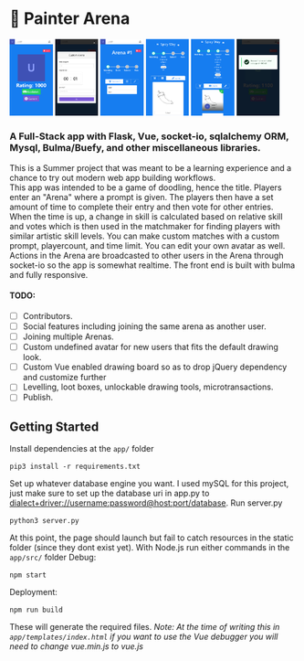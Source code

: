 # 🏰 Painter Arena 

<img src="images/1.png" width="15%"></img> 
<img src="images/2.png" width="15%"></img> 
<img src="images/3.png" width="15%"></img> 
<img src="images/4.png" width="15%"></img> 
<img src="images/5.png" width="15%"></img> 
<img src="images/6.png" width="15%"></img> 

### A Full-Stack app with Flask, Vue, socket-io, sqlalchemy ORM, Mysql, Bulma/Buefy, and other miscellaneous libraries.

This is a Summer project that was meant to be a learning experience and a chance to try out modern web app building workflows.  
This app was intended to be a game of doodling, hence the title. Players enter an "Arena" where a prompt is given. The players then have a set amount of time to complete their entry and then vote for other entries. When the time is up, a change in skill is calculated based on relative skill and votes which is then used in the matchmaker for finding players with similar artistic skill levels. You can make custom matches with a custom prompt, playercount, and time limit. You can edit your own avatar as well. Actions in the Arena are broadcasted to other users in the Arena through socket-io so the app is somewhat realtime. The front end is built with bulma and fully responsive. 

#### TODO:
- [ ] Contributors.
- [ ] Social features including joining the same arena as another user.
- [ ] Joining multiple Arenas.
- [ ] Custom undefined avatar for new users that fits the default drawing look.
- [ ] Custom Vue enabled drawing board so as to drop jQuery dependency and customize further
- [ ] Levelling, loot boxes, unlockable drawing tools, microtransactions. 
- [ ] Publish.

## Getting Started
Install dependencies at the `app/` folder
```
pip3 install -r requirements.txt
```
Set up whatever database engine you want. I used mySQL for this project, just make sure to set up the database uri in app.py to [dialect+driver://username:password@host:port/database](http://docs.sqlalchemy.org/en/latest/core/engines.html#database-urls).
Run server.py
```
python3 server.py
```
At this point, the page should launch but fail to catch resources in the static folder (since they dont exist yet).
With Node.js run either commands in the `app/src/` folder
Debug:
```
npm start
```
Deployment:
```
npm run build
```
These will generate the required files. 
*Note: At the time of writing this in `app/templates/index.html` if you want to use the Vue debugger you will need to change vue.min.js to vue.js*


